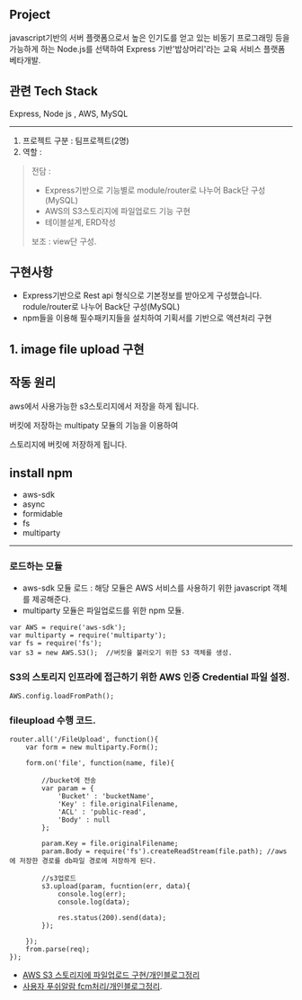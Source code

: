 
## Project
javascript기반의 서버 플랫폼으로서 높은 인기도를 얻고 있는
비동기 프로그래밍 등을 가능하게 하는 Node.js를 선택하여 Express 기반'밥상머리'라는 교육 서비스 플랫폼 베타개발.

## 관련 Tech Stack
Express, Node js , AWS, MySQL

---
1. 프로젝트 구분 : 팀프로젝트(2명)
2. 역할 :  
> 전담 : 
> - Express기반으로 기능별로 module/router로 나누어 Back단 구성(MySQL)
> - AWS의 S3스토리지에 파일업로드 기능 구현
> - 테이블설계, ERD작성  
>  
> 보조 :  view단 구성.

## 구현사항
- Express기반으로  Rest api 형식으로 기본정보를 받아오게 구성했습니다. rodule/router로 나누어 Back단 구성(MySQL)
- npm들을 이용해 필수패키지들을 설치하여 기획서를 기반으로 액션처리 구현

## 1. image file upload 구현  
## 작동 원리 
aws에서 사용가능한 s3스토리지에서 저장을 하게 됩니다. 

버킷에 저장하는 multipaty 모듈의 기능을 이용하여

스토리지에 버킷에 저장하게 됩니다.


## install npm
- aws-sdk
- async
- formidable
- fs
- multiparty





---

### 로드하는 모듈


- aws-sdk 모듈 로드 : 해당 모듈은 AWS 서비스를 사용하기 위한 javascript 객체를 제공해준다.
- multiparty 모듈은 파일업로드를 위한 npm 모듈.



```
var AWS = require('aws-sdk');   
var multiparty = require('multiparty');
var fs = require('fs');
var s3 = new AWS.S3();  //버킷을 불러오기 위한 S3 객체를 생성.

```


### S3의 스토리지 인프라에 접근하기 위한 AWS 인증 Credential 파일 설정.


```
AWS.config.loadFromPath();
```


### fileupload 수행 코드.

```
router.all('/FileUpload', function(){
    var form = new multiparty.Form();

    form.on('file', function(name, file){

        //bucket에 전송
        var param = {
            'Bucket' : 'bucketName',
            'Key' : file.originalFilename,
            'ACL' : 'public-read',
            'Body' : null
        };

        param.Key = file.originalFilename;
        param.Body = require('fs').createReadStream(file.path); //aws에 저장한 경로를 db파일 경로에 저장하게 된다.

        //s3업로드
        s3.upload(param, fucntion(err, data){
            console.log(err);
            console.log(data);

            res.status(200).send(data);
        });

    });
    from.parse(req);
});
```
- [AWS S3 스토리지에 파일업로드 구현/개인블로그정리](https://wkimdev.github.io/node/aws-s3/2018/03/13/node-project-fileUpload/)
- [사용자 푸쉬알람 fcm처리/개인블로그정리](https://wkimdev.github.io/node/fcm/2018/03/13/node-project-fcm/).

